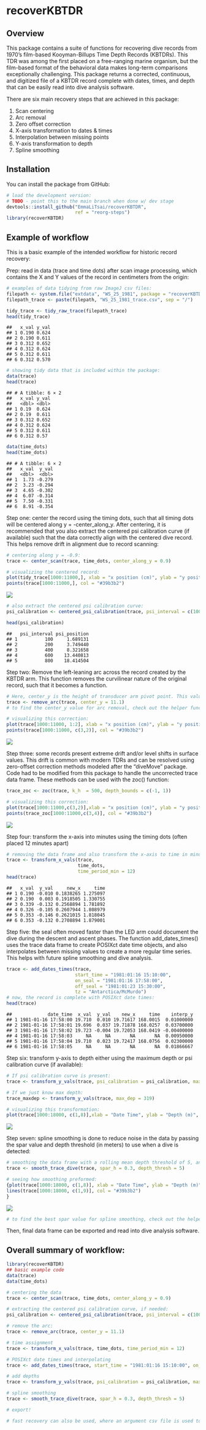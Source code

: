 recoverKBTDR
================

<!-- README.md is generated from README.Rmd. Please edit this file -->

## Overview

This package contains a suite of functions for recovering dive records
from 1970’s film-based Kooyman-Billups Time Depth Records (KBTDRs). This
TDR was among the first placed on a free-ranging marine organism, but
the film-based format of the behavioral data makes long-term comparisons
exceptionally challenging. This package returns a corrected, continuous,
and digitized file of a KBTDR record complete with dates, times, and
depth that can be easily read into dive analysis software.

There are six main recovery steps that are achieved in this package:

1.  Scan centering
2.  Arc removal
3.  Zero offset correction
4.  X-axis transformation to dates & times
5.  Interpolation between missing points
6.  Y-axis transformation to depth
7.  Spline smoothing

## Installation

You can install the package from GitHub:

``` r
# load the development version: 
# TODO - point this to the main branch when done w/ dev stage 
devtools::install_github("EmmaLiTsai/recoverKBTDR",
                         ref = "reorg-steps")
library(recoverKBTDR)
```

## Example of workflow

This is a basic example of the intended workflow for historic record
recovery:

Prep: read in data (trace and time dots) after scan image processing,
which contains the X and Y values of the record in centimeters from the
origin:

``` r
# examples of data tidying from raw ImageJ csv files: 
filepath <- system.file("extdata", "WS_25_1981", package = "recoverKBTDR")
filepath_trace <- paste(filepath, "WS_25_1981_trace.csv", sep = "/")

tidy_trace <- tidy_raw_trace(filepath_trace)
head(tidy_trace)
```

    ##   x_val y_val
    ## 1 0.190 0.624
    ## 2 0.190 0.611
    ## 3 0.312 0.652
    ## 4 0.312 0.624
    ## 5 0.312 0.611
    ## 6 0.312 0.570

``` r
# showing tidy data that is included within the package:
data(trace)
head(trace)
```

    ## # A tibble: 6 × 2
    ##   x_val y_val
    ##   <dbl> <dbl>
    ## 1 0.19  0.624
    ## 2 0.19  0.611
    ## 3 0.312 0.652
    ## 4 0.312 0.624
    ## 5 0.312 0.611
    ## 6 0.312 0.57

``` r
data(time_dots)
head(time_dots)
```

    ## # A tibble: 6 × 2
    ##   x_val  y_val
    ##   <dbl>  <dbl>
    ## 1  1.73 -0.279
    ## 2  3.23 -0.294
    ## 3  4.65 -0.302
    ## 4  6.07 -0.314
    ## 5  7.50 -0.331
    ## 6  8.91 -0.354

Step one: center the record using the timing dots, such that all timing
dots will be centered along y = -center_along_y. After centering, it is
recommended that you also extract the centered psi calibration curve (if
available) such that the data correctly align with the centered dive
record. This helps remove drift in alignment due to record scanning:

``` r
# centering along y = -0.9: 
trace <- center_scan(trace, time_dots, center_along_y = 0.9)

# visualizing the centered record: 
plot(tidy_trace[1000:11000,], xlab = "x position (cm)", ylab = "y position (cm)", type = "p", main = "Scan Centering") 
points(trace[1000:11000,], col = "#39b3b2")
```

![](README_files/figure-gfm/centering-data-1.png)<!-- -->

``` r
# also extract the centered psi calibration curve: 
psi_calibration <- centered_psi_calibration(trace, psi_interval = c(100, 200, 400, 600, 800))

head(psi_calibration)
```

    ##   psi_interval psi_position
    ## 1          100     1.689131
    ## 2          200     3.749440
    ## 3          400     8.321658
    ## 4          600    13.440813
    ## 5          800    18.414504

Step two: Remove the left-leaning arc across the record created by the
KBTDR arm. This function removes the curvilinear nature of the original
record, such that it becomes a function.

``` r
# Here, center_y is the height of transducer arm pivot point. This value is usually close to 11 cm, but there is slight variation between devices 
trace <- remove_arc(trace, center_y = 11.1)
# to find the center_y value for arc removal, check out the helper function ?find_center_y() 

# visualizing this correction: 
plot(trace[1000:11000, 1:2], xlab = "x position (cm)", ylab = "y position (cm)", type = "p", main = "Arc Removal")
points(trace[1000:11000, c(3,2)], col = "#39b3b2")
```

![](README_files/figure-gfm/unnamed-chunk-1-1.png)<!-- -->

Step three: some records present extreme drift and/or level shifts in
surface values. This drift is common with modern TDRs and can be
resolved using zero-offset correction methods modeled after the
“diveMove” package. Code had to be modified from this package to handle
the uncorrected trace data frame. These methods can be used with the
zoc() function:

``` r
trace_zoc <- zoc(trace, k_h  = 500, depth_bounds = c(-1, 1))

# visualizing this correction: 
plot(trace[1000:11000,c(3,2)],xlab = "x position (cm)", ylab = "y position (cm)", type = "p", main = "ZOC")
points(trace_zoc[1000:11000,c(3,4)], col = "#39b3b2")
```

![](README_files/figure-gfm/zoc-1.png)<!-- -->

Step four: transform the x-axis into minutes using the timing dots
(often placed 12 minutes apart)

``` r
# removing the data frame and also transform the x-axis to time in minutes from the origin. 
trace <- transform_x_vals(trace, 
                          time_dots, 
                          time_period_min = 12)
head(trace)
```

    ##   x_val  y_val     new_x     time
    ## 1 0.190 -0.010 0.1838265 1.275097
    ## 2 0.190  0.003 0.1918505 1.330755
    ## 3 0.339 -0.132 0.2568894 1.781892
    ## 4 0.326 -0.105 0.2607944 1.808979
    ## 5 0.353 -0.146 0.2621015 1.818045
    ## 6 0.353 -0.132 0.2708894 1.879001

Step five: the seal often moved faster than the LED arm could document
the dive during the descent and ascent phases. The function
add_dates_times() uses the trace data frame to create POSIXct date time
objects, and also interpolates between missing values to create a more
regular time series. This helps with future spline smoothing and dive
analysis.

``` r
trace <- add_dates_times(trace,
                         start_time = "1981:01:16 15:10:00",
                         on_seal = "1981:01:16 17:58:00",
                         off_seal = "1981:01:23 15:30:00", 
                         tz = "Antarctica/McMurdo")
# now, the record is complete with POSIXct date times: 
head(trace)
```

    ##             date_time  x_val  y_val    new_x     time    interp_y
    ## 1 1981-01-16 17:58:00 19.710  0.010 19.71617 168.0015  0.01000000
    ## 2 1981-01-16 17:58:01 19.696  0.037 19.71878 168.0257  0.03700000
    ## 3 1981-01-16 17:58:02 19.723 -0.004 19.72053 168.0419 -0.00400000
    ## 4 1981-01-16 17:58:03     NA     NA       NA       NA  0.00950000
    ## 5 1981-01-16 17:58:04 19.710  0.023 19.72417 168.0756  0.02300000
    ## 6 1981-01-16 17:58:05     NA     NA       NA       NA  0.01866667

Step six: transform y-axis to depth either using the maximum depth or
psi calibration curve (if available):

``` r
# If psi calibration curve is present:
trace <- transform_y_vals(trace, psi_calibration = psi_calibration, max_psi = 900, max_position = 22.45)

# If we just know max depth:
trace_maxdep <- transform_y_vals(trace, max_dep = 319)

# visualizing this transformation: 
plot(trace[1000:18000, c(1,8)],xlab = "Date Time", ylab = "Depth (m)", type = "l", main = "Depth & Time Transformation")
```

![](README_files/figure-gfm/transform-to-depth-1.png)<!-- -->

Step seven: spline smoothing is done to reduce noise in the data by
passing the spar value and depth threshold (in meters) to use when a
dive is detected:

``` r
# smoothing the data frame with a rolling mean depth threshold of 5, and a spar value of 0.3 when a dive is detected: 
trace <- smooth_trace_dive(trace, spar_h = 0.3, depth_thresh = 5)

# seeing how smoothing preformed: 
{plot(trace[1000:18000, c(1,8)], xlab = "Date Time", ylab = "Depth (m)", type = "l", main = "Smoothing Transformation", lwd = 3)
lines(trace[1000:18000, c(1,9)], col = "#39b3b2")
}
```

![](README_files/figure-gfm/smoothing-data-1.png)<!-- -->

``` r
# to find the best spar value for spline smoothing, check out the helper function ?find_best_spar() 
```

Then, final data frame can be exported and read into dive analysis
software.

## Overall summary of workflow:

``` r
library(recoverKBTDR)
## basic example code
data(trace) 
data(time_dots)

# centering the data
trace <- center_scan(trace, time_dots, center_along_y = 0.9)

# extracting the centered psi calibration curve, if needed: 
psi_calibration <- centered_psi_calibration(trace, psi_interval = c(100, 200, 400, 600, 800))

# remove the arc: 
trace <- remove_arc(trace, center_y = 11.1)

# time assignment 
trace <- transform_x_vals(trace, time_dots, time_period_min = 12)

# POSIXct date times and interpolating
trace <- add_dates_times(trace, start_time = "1981:01:16 15:10:00", on_seal = "1981:01:16 17:58:00", off_seal = "1981:01:23 15:30:00", tz = "Antarctica/McMurdo")

# add depths
trace <- transform_y_vals(trace, psi_calibration = psi_calibration, max_psi = 900, max_position = 22.45)

# spline smoothing 
trace <- smooth_trace_dive(trace, spar_h = 0.3, depth_thresh = 5)

# export! 

# fast recovery can also be used, where an argument csv file is used to quickly pass arguments to the functions above. For use, check out the ?fast_recovery(filepath)
```
